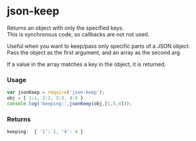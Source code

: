 # json-keep
Returns an object with only the specified keys.  
This is synchronous code, so callbacks are not not used.

Useful when you want to keep/pass only specific parts of a JSON object.  
Pass the object as the first argument, and an array as the second arg.

If a value in the array matches a key in the object, it is returned.

### Usage
```js
var jsonKeep = require('json-keep');
obj = { 1:1, 2:2, 3:3, 4:4 }
console.log('keeping:',jsonKeep(obj,[1,5,4]));
```

### Returns
```js
keeping:  { '1': 1, '4': 4 }
```